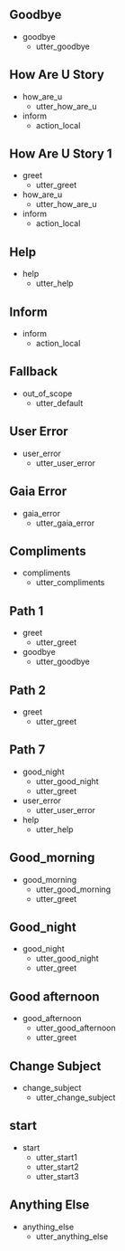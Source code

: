 ## Goodbye
* goodbye
    - utter_goodbye

## How Are U Story
* how_are_u
    - utter_how_are_u
* inform
    - action_local

## How Are U Story 1
* greet
    - utter_greet
* how_are_u
    - utter_how_are_u
* inform
    - action_local

## Help
* help
    - utter_help  

## Inform
* inform
    - action_local

## Fallback
* out_of_scope
    - utter_default

## User Error
* user_error
    - utter_user_error

## Gaia Error
* gaia_error
    - utter_gaia_error

## Compliments
* compliments
    - utter_compliments

## Path 1
* greet
    - utter_greet
* goodbye
    - utter_goodbye

## Path 2
* greet
    - utter_greet

## Path 7
* good_night
    - utter_good_night
    - utter_greet
* user_error
    - utter_user_error
* help
    - utter_help

## Good_morning
* good_morning
    - utter_good_morning
    - utter_greet

## Good_night
* good_night
    - utter_good_night
    - utter_greet

## Good afternoon
* good_afternoon
    - utter_good_afternoon
    - utter_greet
## Change Subject
* change_subject
    - utter_change_subject

## start
* start
    - utter_start1
    - utter_start2
    - utter_start3

## Anything Else
* anything_else
    - utter_anything_else